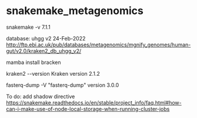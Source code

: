 # snakemake_metagenomics

snakemake -v
7.1.1

database: uhgg v2 24-Feb-2022 
http://ftp.ebi.ac.uk/pub/databases/metagenomics/mgnify_genomes/human-gut/v2.0/kraken2_db_uhgg_v2/

mamba install bracken

kraken2 --version
Kraken version 2.1.2

fasterq-dump -V
"fasterq-dump" version 3.0.0

To do:
add shadow directive
https://snakemake.readthedocs.io/en/stable/project_info/faq.html#how-can-i-make-use-of-node-local-storage-when-running-cluster-jobs
